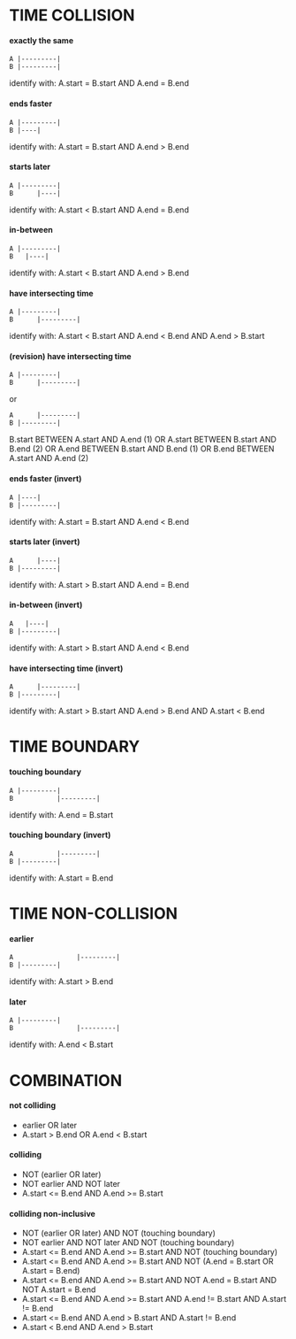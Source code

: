 # TIME COLLISION

#### exactly the same
```
A |---------|
B |---------|
```
identify with: A.start = B.start AND A.end = B.end

#### ends faster
```
A |---------|
B |----|
```
identify with: A.start = B.start AND A.end > B.end

#### starts later
```
A |---------|
B      |----|
```
identify with: A.start < B.start AND A.end = B.end

#### in-between
```
A |---------|
B   |----|
```
identify with: A.start < B.start AND A.end > B.end

#### have intersecting time
```
A |---------|
B      |---------|
```
identify with: A.start < B.start AND A.end < B.end AND A.end > B.start



#### (revision) have intersecting time
```
A |---------|
B      |---------|
```
or
```
A      |---------|
B |---------|
```
B.start BETWEEN A.start AND A.end (1)
OR
A.start BETWEEN B.start AND B.end (2)
OR
A.end BETWEEN B.start AND B.end (1)
OR
B.end BETWEEN A.start AND A.end (2)



#### ends faster (invert)
```
A |----|
B |---------|
```
identify with: A.start = B.start AND A.end < B.end

#### starts later (invert)
```
A      |----|
B |---------|
```
identify with: A.start > B.start AND A.end = B.end

#### in-between (invert)
```
A   |----|
B |---------|
```
identify with: A.start > B.start AND A.end < B.end

#### have intersecting time (invert)
```
A      |---------|
B |---------|
```
identify with: A.start > B.start AND A.end > B.end AND A.start < B.end

# TIME BOUNDARY

#### touching boundary
```
A |---------|
B           |---------|
```
identify with: A.end = B.start

#### touching boundary (invert)
```
A           |---------|
B |---------|
```
identify with: A.start = B.end

# TIME NON-COLLISION

#### earlier
```
A                |---------|
B |---------|
```
identify with: A.start > B.end

#### later
```
A |---------|
B                |---------|
```
identify with: A.end < B.start

# COMBINATION

#### not colliding
- earlier OR later
- A.start > B.end OR A.end < B.start

#### colliding
- NOT (earlier OR later)
- NOT earlier AND NOT later
- A.start <= B.end AND A.end >= B.start

#### colliding non-inclusive
- NOT (earlier OR later) AND NOT (touching boundary)
- NOT earlier AND NOT later AND NOT (touching boundary)
- A.start <= B.end AND A.end >= B.start AND NOT (touching boundary)
- A.start <= B.end AND A.end >= B.start AND NOT (A.end = B.start OR A.start = B.end)
- A.start <= B.end AND A.end >= B.start AND NOT A.end = B.start AND NOT A.start = B.end
- A.start <= B.end AND A.end >= B.start AND A.end != B.start AND A.start != B.end
- A.start <= B.end AND A.end > B.start AND A.start != B.end
- A.start < B.end AND A.end > B.start
